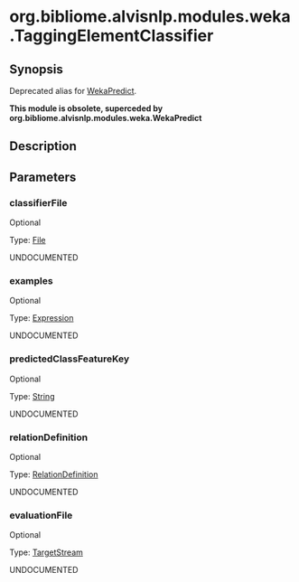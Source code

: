 # org.bibliome.alvisnlp.modules.weka.TaggingElementClassifier

## Synopsis

Deprecated alias for [WekaPredict](../module/WekaPredict).

**This module is obsolete, superceded by org.bibliome.alvisnlp.modules.weka.WekaPredict**

## Description

## Parameters

<a name="classifierFile">

### classifierFile

Optional

Type: [File](../converter/java.io.File)

UNDOCUMENTED

<a name="examples">

### examples

Optional

Type: [Expression](../converter/alvisnlp.corpus.expressions.Expression)

UNDOCUMENTED

<a name="predictedClassFeatureKey">

### predictedClassFeatureKey

Optional

Type: [String](../converter/java.lang.String)

UNDOCUMENTED

<a name="relationDefinition">

### relationDefinition

Optional

Type: [RelationDefinition](../converter/org.bibliome.alvisnlp.modules.weka.RelationDefinition)

UNDOCUMENTED

<a name="evaluationFile">

### evaluationFile

Optional

Type: [TargetStream](../converter/org.bibliome.util.streams.TargetStream)

UNDOCUMENTED

